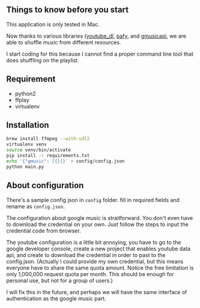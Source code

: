## Things to know before you start
This application is only tested in Mac.

Now thanks to various libraries ([youtube_dl](https://rg3.github.io/youtube-dl/), [pafy](https://pypi.python.org/pypi/pafy), and [gmusicapi](https://github.com/simon-weber/gmusicapi/tree/master), we are able to shuffle music from different resources.

I start coding for this because I cannot find a proper command line tool 
that does shuffling on the playlist.

## Requirement
- python2
- ffplay
- virtualenv

## Installation
```bash
brew install ffmpeg --with-sdl2
virtualenv venv
source venv/bin/activate
pip install -r requirements.txt
echo '{"gmusic": [{}]}' > config/config.json
python main.py
```

## About configuration
There's a sample config json in `config` folder.
fill in required fields and rename as `config.json`.

The configuration about google music is straitforward.
You don't even have to download the credential on your own.
Just follow the steps to input the credential code from browser.

The youtube configuration is a little bit annoying, you have to go to the
google developer console, create a new project that enables youtube data api, and create to download the credential in order to past to the config.json. (Actually I could provide my own credential, but this means everyone have to share the same quota amount. Notice the free limitation is only 1,000,000 request quota per month. This should be enough for personal use, but not for a group of users.)

I will fix this in the future, and perhaps we will have the same interface of authentication as the google music part.
